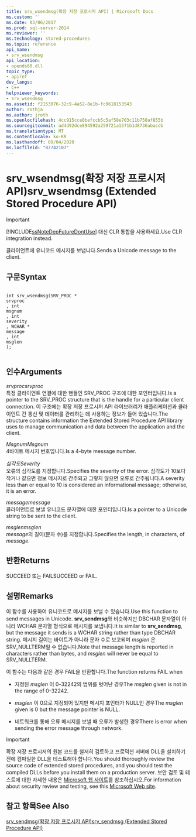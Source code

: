 ```yaml
---
title: srv_wsendmsg(확장 저장 프로시저 API) | Microsoft Docs
ms.custom: ''
ms.date: 03/06/2017
ms.prod: sql-server-2014
ms.reviewer: ''
ms.technology: stored-procedures
ms.topic: reference
api_name:
- srv_wsendmsg
api_location:
- opends60.dll
topic_type:
- apiref
dev_langs:
- C++
helpviewer_keywords:
- srv_wsendmsg
ms.assetid: f2153076-32c9-4a52-8e1b-fc9618153543
author: rothja
ms.author: jroth
ms.openlocfilehash: 4cc915cce0befccb5c5af58e703c11b750af855b
ms.sourcegitcommit: ad4d92dce894592a259721a1571b1d8736abacdb
ms.translationtype: MT
ms.contentlocale: ko-KR
ms.lasthandoff: 08/04/2020
ms.locfileid: "87742107"
---
```

# <a name="srv_wsendmsg-extended-stored-procedure-api"></a><span data-ttu-id="13a85-102">srv_wsendmsg(확장 저장 프로시저 API)</span><span class="sxs-lookup"><span data-stu-id="13a85-102">srv_wsendmsg (Extended Stored Procedure API)</span></span>
    
> [!IMPORTANT]  
>  [!INCLUDE[ssNoteDepFutureDontUse](../../includes/ssnotedepfuturedontuse-md.md)] <span data-ttu-id="13a85-103">대신 CLR 통합을 사용하세요.</span><span class="sxs-lookup"><span data-stu-id="13a85-103">Use CLR integration instead.</span></span>  
  
 <span data-ttu-id="13a85-104">클라이언트에 유니코드 메시지를 보냅니다.</span><span class="sxs-lookup"><span data-stu-id="13a85-104">Sends a Unicode message to the client.</span></span>  
  
## <a name="syntax"></a><span data-ttu-id="13a85-105">구문</span><span class="sxs-lookup"><span data-stu-id="13a85-105">Syntax</span></span>  
  
```  
  
int srv_wsendmsg(SRV_PROC *   
srvproc  
, int   
msgnum  
, int   
severity  
, WCHAR *   
message  
, int   
msglen  
);  
  
```  
  
## <a name="arguments"></a><span data-ttu-id="13a85-106">인수</span><span class="sxs-lookup"><span data-stu-id="13a85-106">Arguments</span></span>  
 <span data-ttu-id="13a85-107">*srvproc*</span><span class="sxs-lookup"><span data-stu-id="13a85-107">*srvproc*</span></span>  
 <span data-ttu-id="13a85-108">특정 클라이언트 연결에 대한 핸들인 SRV_PROC 구조에 대한 포인터입니다.</span><span class="sxs-lookup"><span data-stu-id="13a85-108">Is a pointer to the SRV_PROC structure that is the handle for a particular client connection.</span></span> <span data-ttu-id="13a85-109">이 구조에는 확장 저장 프로시저 API 라이브러리가 애플리케이션과 클라이언트 간 통신 및 데이터를 관리하는 데 사용하는 정보가 들어 있습니다.</span><span class="sxs-lookup"><span data-stu-id="13a85-109">The structure contains information the Extended Stored Procedure API library uses to manage communication and data between the application and the client.</span></span>  
  
 <span data-ttu-id="13a85-110">*Msgnum*</span><span class="sxs-lookup"><span data-stu-id="13a85-110">*Msgnum*</span></span>  
 <span data-ttu-id="13a85-111">4바이트 메시지 번호입니다.</span><span class="sxs-lookup"><span data-stu-id="13a85-111">Is a 4-byte message number.</span></span>  
  
 <span data-ttu-id="13a85-112">*심각도*</span><span class="sxs-lookup"><span data-stu-id="13a85-112">*Severity*</span></span>  
 <span data-ttu-id="13a85-113">오류의 심각도를 지정합니다.</span><span class="sxs-lookup"><span data-stu-id="13a85-113">Specifies the severity of the error.</span></span> <span data-ttu-id="13a85-114">심각도가 10보다 작거나 같으면 정보 메시지로 간주되고 그렇지 않으면 오류로 간주됩니다.</span><span class="sxs-lookup"><span data-stu-id="13a85-114">A severity less than or equal to 10 is considered an informational message; otherwise, it is an error.</span></span>  
  
 <span data-ttu-id="13a85-115">*message*</span><span class="sxs-lookup"><span data-stu-id="13a85-115">*message*</span></span>  
 <span data-ttu-id="13a85-116">클라이언트로 보낼 유니코드 문자열에 대한 포인터입니다.</span><span class="sxs-lookup"><span data-stu-id="13a85-116">Is a pointer to a Unicode string to be sent to the client.</span></span>  
  
 <span data-ttu-id="13a85-117">*msglen*</span><span class="sxs-lookup"><span data-stu-id="13a85-117">*msglen*</span></span>  
 <span data-ttu-id="13a85-118">*message*의 길이(문자 수)를 지정합니다.</span><span class="sxs-lookup"><span data-stu-id="13a85-118">Specifies the length, in characters, of *message*.</span></span>  
  
## <a name="returns"></a><span data-ttu-id="13a85-119">반환</span><span class="sxs-lookup"><span data-stu-id="13a85-119">Returns</span></span>  
 <span data-ttu-id="13a85-120">SUCCEED 또는 FAIL</span><span class="sxs-lookup"><span data-stu-id="13a85-120">SUCCEED or FAIL.</span></span>  
  
## <a name="remarks"></a><span data-ttu-id="13a85-121">설명</span><span class="sxs-lookup"><span data-stu-id="13a85-121">Remarks</span></span>  
 <span data-ttu-id="13a85-122">이 함수를 사용하여 유니코드로 메시지를 보낼 수 있습니다.</span><span class="sxs-lookup"><span data-stu-id="13a85-122">Use this function to send messages in Unicode.</span></span> <span data-ttu-id="13a85-123">**srv_sendmsg**와 비슷하지만 DBCHAR 문자열이 아니라 WCHAR 문자열 형식으로 메시지를 보냅니다.</span><span class="sxs-lookup"><span data-stu-id="13a85-123">It is similar to **srv_sendmsg**, but the message it sends is a WCHAR string rather than type DBCHAR string.</span></span> <span data-ttu-id="13a85-124">메시지 길이는 바이트가 아니라 문자 수로 보고되며 *msglen* 은 SRV_NULLTERM일 수 없습니다.</span><span class="sxs-lookup"><span data-stu-id="13a85-124">Note that message length is reported in characters rather than bytes, and *msglen* will never be equal to SRV_NULLTERM.</span></span>  
  
 <span data-ttu-id="13a85-125">이 함수는 다음과 같은 경우 FAIL을 반환합니다.</span><span class="sxs-lookup"><span data-stu-id="13a85-125">The function returns FAIL when</span></span>  
  
-   <span data-ttu-id="13a85-126">지정된 *msglen* 이 0-32242의 범위를 벗어난 경우</span><span class="sxs-lookup"><span data-stu-id="13a85-126">The *msglen* given is not in the range of 0-32242.</span></span>  
  
-   <span data-ttu-id="13a85-127">*msglen* 이 0으로 지정되어 있지만 메시지 포인터가 NULL인 경우</span><span class="sxs-lookup"><span data-stu-id="13a85-127">The *msglen* given is 0 but the message pointer is NULL.</span></span>  
  
-   <span data-ttu-id="13a85-128">네트워크를 통해 오류 메시지를 보낼 때 오류가 발생한 경우</span><span class="sxs-lookup"><span data-stu-id="13a85-128">There is error when sending the error message through network.</span></span>  
  
> [!IMPORTANT]  
>  <span data-ttu-id="13a85-129">확장 저장 프로시저의 원본 코드를 철저히 검토하고 프로덕션 서버에 DLL을 설치하기 전에 컴파일한 DLL을 테스트해야 합니다.</span><span class="sxs-lookup"><span data-stu-id="13a85-129">You should thoroughly review the source code of extended stored procedures, and you should test the compiled DLLs before you install them on a production server.</span></span> <span data-ttu-id="13a85-130">보안 검토 및 테스트에 대한 자세한 내용은 [Microsoft 웹 사이트](https://go.microsoft.com/fwlink/?LinkID=54761&amp;clcid=0x409https://msdn.microsoft.com/security/)를 참조하십시오.</span><span class="sxs-lookup"><span data-stu-id="13a85-130">For information about security review and testing, see this [Microsoft Web site](https://go.microsoft.com/fwlink/?LinkID=54761&amp;clcid=0x409https://msdn.microsoft.com/security/).</span></span>  
  
## <a name="see-also"></a><span data-ttu-id="13a85-131">참고 항목</span><span class="sxs-lookup"><span data-stu-id="13a85-131">See Also</span></span>  
 [<span data-ttu-id="13a85-132">srv_sendmsg(확장 저장 프로시저 API)</span><span class="sxs-lookup"><span data-stu-id="13a85-132">srv_sendmsg &#40;Extended Stored Procedure API&#41;</span></span>](srv-sendmsg-extended-stored-procedure-api.md)  
  
  
